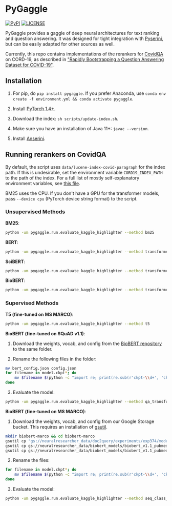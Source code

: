 # PyGaggle

[![PyPI](https://img.shields.io/pypi/v/pygaggle?color=brightgreen)](https://pypi.org/project/pygaggle/)
[![LICENSE](https://img.shields.io/badge/license-Apache-blue.svg?style=flat)](https://www.apache.org/licenses/LICENSE-2.0)

PyGaggle provides a gaggle of deep neural architectures for text ranking and question answering.
It was designed for tight integration with [Pyserini](http://pyserini.io/), but can be easily adapted for other sources as well.

Currently, this repo contains implementations of the rerankers for [CovidQA](https://github.com/castorini/pygaggle/blob/master/data/) on CORD-19, as described in ["Rapidly Bootstrapping a Question Answering Dataset for COVID-19"](https://arxiv.org/abs/2004.11339).

## Installation

1. For pip, do `pip install pygaggle`. If you prefer Anaconda, use `conda env create -f environment.yml && conda activate pygaggle`.

2. Install [PyTorch 1.4+](http://pytorch.org/).

3. Download the index: `sh scripts/update-index.sh`.

4. Make sure you have an installation of Java 11+: `javac --version`.

5. Install [Anserini](https://github.com/castorini/anserini).


## Running rerankers on CovidQA

By default, the script uses `data/lucene-index-covid-paragraph` for the index path.
If this is undesirable, set the environment variable `CORD19_INDEX_PATH` to the path of the index.
For a full list of mostly self-explanatory environment variables, see [this file](https://github.com/castorini/pygaggle/blob/master/pygaggle/settings.py#L7).

BM25 uses the CPU. If you don't have a GPU for the transformer models, pass `--device cpu` (PyTorch device string format) to the script.


### Unsupervised Methods

**BM25**:

```bash
python -um pygaggle.run.evaluate_kaggle_highlighter --method bm25
```

**BERT**:

```bash
python -um pygaggle.run.evaluate_kaggle_highlighter --method transformer --model-name bert-base-cased
```

**SciBERT**:

```bash
python -um pygaggle.run.evaluate_kaggle_highlighter --method transformer --model-name allenai/scibert_scivocab_cased
```

**BioBERT**:

```bash
python -um pygaggle.run.evaluate_kaggle_highlighter --method transformer --model-name biobert
```

### Supervised Methods

**T5 (fine-tuned on MS MARCO)**:

```bash
python -um pygaggle.run.evaluate_kaggle_highlighter --method t5
```

**BioBERT (fine-tuned on SQuAD v1.1)**:

1. Download the weights, vocab, and config from the [BioBERT repository](https://github.com/dmis-lab/bioasq-biobert) to the same folder.

2. Rename the following files in the folder:

```bash
mv bert_config.json config.json
for filename in model.ckpt*; do 
    mv $filename $(python -c "import re; print(re.sub(r'ckpt-\\d+', 'ckpt', '$filename'))");
done
```

3. Evaluate the model:

```bash
python -um pygaggle.run.evaluate_kaggle_highlighter --method qa_transformer --model-name <folder path>
```

**BioBERT (fine-tuned on MS MARCO)**:

1. Download the weights, vocab, and config from our Google Storage bucket. This requires an installation of [gsutil](https://cloud.google.com/storage/docs/gsutil).

```bash
mkdir biobert-marco && cd biobert-marco
gsutil cp "gs://neuralresearcher_data/doc2query/experiments/exp374/model.ckpt-100000*" .
gsutil cp gs://neuralresearcher_data/biobert_models/biobert_v1.1_pubmed/bert_config.json config.json
gsutil cp gs://neuralresearcher_data/biobert_models/biobert_v1.1_pubmed/vocab.txt .
```

2. Rename the files:

```bash
for filename in model.ckpt*; do 
    mv $filename $(python -c "import re; print(re.sub(r'ckpt-\\d+', 'ckpt', '$filename'))");
done
```

3. Evaluate the model:

```bash
python -um pygaggle.run.evaluate_kaggle_highlighter --method seq_class_transformer --model-name <folder path>
```
